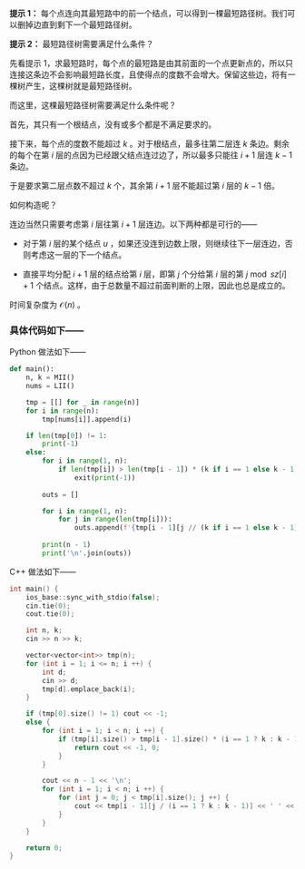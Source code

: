 **提示 1：** 每个点连向其最短路中的前一个结点，可以得到一棵最短路径树。我们可以删掉边直到剩下一个最短路径树。

**提示 2：** 最短路径树需要满足什么条件？

先看提示 1，求最短路时，每个点的最短路是由其前面的一个点更新点的，所以只连接这条边不会影响最短路长度，且使得点的度数不会增大。保留这些边，将有一棵树产生，这棵树就是最短路径树。

而这里，这棵最短路径树需要满足什么条件呢？

首先，其只有一个根结点，没有或多个都是不满足要求的。

接下来，每个点的度数不能超过 $k$ 。对于根结点，最多往第二层连 $k$ 条边。剩余的每个在第 $i$ 层的点因为已经跟父结点连过边了，所以最多只能往 $i+1$ 层连 $k-1$ 条边。

于是要求第二层点数不超过 $k$ 个，其余第 $i+1$ 层不能超过第 $i$ 层的 $k-1$ 倍。

如何构造呢？

连边当然只需要考虑第 $i$ 层往第 $i+1$ 层连边。以下两种都是可行的——

- 对于第 $i$ 层的某个结点 $u$ ，如果还没连到边数上限，则继续往下一层连边，否则考虑这一层的下一个结点。

- 直接平均分配 $i+1$ 层的结点给第 $i$ 层，即第 $j$ 个分给第 $i$ 层的第 $j\bmod sz[i] + 1$ 个结点。这样，由于总数量不超过前面判断的上限，因此也总是成立的。

时间复杂度为 $\mathcal{O}(n)$ 。

### 具体代码如下——

Python 做法如下——

```Python []
def main():
    n, k = MII()
    nums = LII()

    tmp = [[] for _ in range(n)]
    for i in range(n):
        tmp[nums[i]].append(i)

    if len(tmp[0]) != 1:
        print(-1)
    else:
        for i in range(1, n):
            if len(tmp[i]) > len(tmp[i - 1]) * (k if i == 1 else k - 1):
                exit(print(-1))
        
        outs = []

        for i in range(1, n):
            for j in range(len(tmp[i])):
                outs.append(f'{tmp[i - 1][j // (k if i == 1 else k - 1)] + 1} {tmp[i][j] + 1}')
        
        print(n - 1)
        print('\n'.join(outs))
```

C++ 做法如下——

```cpp []
int main() {
    ios_base::sync_with_stdio(false);
    cin.tie(0);
    cout.tie(0);

    int n, k;
    cin >> n >> k;

    vector<vector<int>> tmp(n);
    for (int i = 1; i <= n; i ++) {
        int d;
        cin >> d;
        tmp[d].emplace_back(i);
    }

    if (tmp[0].size() != 1) cout << -1;
    else {
        for (int i = 1; i < n; i ++) {
            if (tmp[i].size() > tmp[i - 1].size() * (i == 1 ? k : k - 1)) {
                return cout << -1, 0;
            }
        }

        cout << n - 1 << '\n';
        for (int i = 1; i < n; i ++) {
            for (int j = 0; j < tmp[i].size(); j ++) {
                cout << tmp[i - 1][j / (i == 1 ? k : k - 1)] << ' ' << tmp[i][j] << '\n';
            }
        }
    }

    return 0;
}
```
